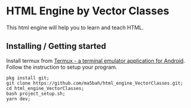 # HTML Engine by Vector Classes
This html engine will help you to learn and teach HTML.

## Installing / Getting started
Install termux from [Termux - a terminal emulator application for Android](https://github.com/termux/termux-app/releases/download/v0.118.0/termux-app_v0.118.0+github-debug_universal.apk).
Follow the instruction to setup your program.
```shell
pkg install git;
git clone https://github.com/ma5bah/html_engine_VectorClasses.git;
cd html_engine_VectorClasses;
bash project_setup.sh;
yarn dev;
```